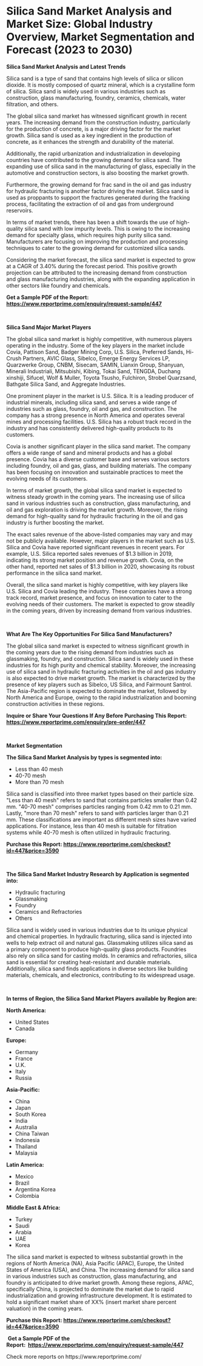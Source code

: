 <p><h1>Silica Sand Market Analysis and Market Size: Global Industry Overview, Market Segmentation and Forecast (2023 to 2030)</h1></p><p><strong>Silica Sand Market Analysis and Latest Trends</strong></p>
<p><p>Silica sand is a type of sand that contains high levels of silica or silicon dioxide. It is mostly composed of quartz mineral, which is a crystalline form of silica. Silica sand is widely used in various industries such as construction, glass manufacturing, foundry, ceramics, chemicals, water filtration, and others.</p><p>The global silica sand market has witnessed significant growth in recent years. The increasing demand from the construction industry, particularly for the production of concrete, is a major driving factor for the market growth. Silica sand is used as a key ingredient in the production of concrete, as it enhances the strength and durability of the material.</p><p>Additionally, the rapid urbanization and industrialization in developing countries have contributed to the growing demand for silica sand. The expanding use of silica sand in the manufacturing of glass, especially in the automotive and construction sectors, is also boosting the market growth.</p><p>Furthermore, the growing demand for frac sand in the oil and gas industry for hydraulic fracturing is another factor driving the market. Silica sand is used as proppants to support the fractures generated during the fracking process, facilitating the extraction of oil and gas from underground reservoirs.</p><p>In terms of market trends, there has been a shift towards the use of high-quality silica sand with low impurity levels. This is owing to the increasing demand for specialty glass, which requires high purity silica sand. Manufacturers are focusing on improving the production and processing techniques to cater to the growing demand for customized silica sands.</p><p>Considering the market forecast, the silica sand market is expected to grow at a CAGR of 3.40% during the forecast period. This positive growth projection can be attributed to the increasing demand from construction and glass manufacturing industries, along with the expanding application in other sectors like foundry and chemicals.</p></p>
<p><strong>Get a Sample PDF of the Report:&nbsp; <a href="https://www.reportprime.com/enquiry/request-sample/447">https://www.reportprime.com/enquiry/request-sample/447</a></strong></p>
<p>&nbsp;</p>
<p><strong>Silica Sand Major Market Players</strong></p>
<p><p>The global silica sand market is highly competitive, with numerous players operating in the industry. Some of the key players in the market include Covia, Pattison Sand, Badger Mining Corp, U.S. Silica, Preferred Sands, Hi-Crush Partners, AVIC Glass, Sibelco, Emerge Energy Services LP, Quarzwerke Group, CNBM, Sisecam, SAMIN, Lianxin Group, Shanyuan, Minerali Industriali, Mitsubishi, Kibing, Tokai Sand, TENGDA, Duchang xinshiji, Sifucel, Wolf & Muller, Toyota Tsusho, Fulchiron, Strobel Quarzsand, Bathgate Silica Sand, and Aggregate Industries.</p><p>One prominent player in the market is U.S. Silica. It is a leading producer of industrial minerals, including silica sand, and serves a wide range of industries such as glass, foundry, oil and gas, and construction. The company has a strong presence in North America and operates several mines and processing facilities. U.S. Silica has a robust track record in the industry and has consistently delivered high-quality products to its customers.</p><p>Covia is another significant player in the silica sand market. The company offers a wide range of sand and mineral products and has a global presence. Covia has a diverse customer base and serves various sectors including foundry, oil and gas, glass, and building materials. The company has been focusing on innovation and sustainable practices to meet the evolving needs of its customers.</p><p>In terms of market growth, the global silica sand market is expected to witness steady growth in the coming years. The increasing use of silica sand in various industries such as construction, glass manufacturing, and oil and gas exploration is driving the market growth. Moreover, the rising demand for high-quality sand for hydraulic fracturing in the oil and gas industry is further boosting the market.</p><p>The exact sales revenue of the above-listed companies may vary and may not be publicly available. However, major players in the market such as U.S. Silica and Covia have reported significant revenues in recent years. For example, U.S. Silica reported sales revenues of $1.3 billion in 2019, indicating its strong market position and revenue growth. Covia, on the other hand, reported net sales of $1.3 billion in 2020, showcasing its robust performance in the silica sand market.</p><p>Overall, the silica sand market is highly competitive, with key players like U.S. Silica and Covia leading the industry. These companies have a strong track record, market presence, and focus on innovation to cater to the evolving needs of their customers. The market is expected to grow steadily in the coming years, driven by increasing demand from various industries.</p></p>
<p>&nbsp;</p>
<p><strong>What Are The Key Opportunities For Silica Sand Manufacturers?</strong></p>
<p><p>The global silica sand market is expected to witness significant growth in the coming years due to the rising demand from industries such as glassmaking, foundry, and construction. Silica sand is widely used in these industries for its high purity and chemical stability. Moreover, the increasing use of silica sand in hydraulic fracturing activities in the oil and gas industry is also expected to drive market growth. The market is characterized by the presence of key players such as Sibelco, US Silica, and Fairmount Santrol. The Asia-Pacific region is expected to dominate the market, followed by North America and Europe, owing to the rapid industrialization and booming construction activities in these regions.</p></p>
<p><strong>Inquire or Share Your Questions If Any Before Purchasing This Report: <a href="https://www.reportprime.com/enquiry/pre-order/447">https://www.reportprime.com/enquiry/pre-order/447</a></strong></p>
<p>&nbsp;</p>
<p><strong>Market Segmentation</strong></p>
<p><strong>The Silica Sand Market Analysis by types is segmented into:</strong></p>
<p><ul><li>Less than 40 mesh</li><li>40-70 mesh</li><li>More than 70 mesh</li></ul></p>
<p><p>Silica sand is classified into three market types based on their particle size. "Less than 40 mesh" refers to sand that contains particles smaller than 0.42 mm. "40-70 mesh" comprises particles ranging from 0.42 mm to 0.21 mm. Lastly, "more than 70 mesh" refers to sand with particles larger than 0.21 mm. These classifications are important as different mesh sizes have varied applications. For instance, less than 40 mesh is suitable for filtration systems while 40-70 mesh is often utilized in hydraulic fracturing.</p></p>
<p><strong>Purchase this Report:&nbsp;<a href="https://www.reportprime.com/checkout?id=447&price=3590">https://www.reportprime.com/checkout?id=447&price=3590</a></strong></p>
<p>&nbsp;</p>
<p><strong>The Silica Sand Market Industry Research by Application is segmented into:</strong></p>
<p><ul><li>Hydraulic fracturing</li><li>Glassmaking</li><li>Foundry</li><li>Ceramics and Refractories</li><li>Others</li></ul></p>
<p><p>Silica sand is widely used in various industries due to its unique physical and chemical properties. In hydraulic fracturing, silica sand is injected into wells to help extract oil and natural gas. Glassmaking utilizes silica sand as a primary component to produce high-quality glass products. Foundries also rely on silica sand for casting molds. In ceramics and refractories, silica sand is essential for creating heat-resistant and durable materials. Additionally, silica sand finds applications in diverse sectors like building materials, chemicals, and electronics, contributing to its widespread usage.</p></p>
<p>&nbsp;</p>
<p><strong>In terms of Region, the Silica Sand Market Players available by Region are:</strong></p>
<p>
    <p> <strong> North America: </strong>
        <ul>
            <li>United States</li>
            <li>Canada</li>
        </ul>
        </p> 
    <p> <strong> Europe: </strong>
        <ul>
            <li>Germany</li>
            <li>France</li>
            <li>U.K.</li>
            <li>Italy</li>
            <li>Russia</li>
        </ul>
        </p> 
    <p> <strong> Asia-Pacific: </strong>
        <ul>
            <li>China</li>
            <li>Japan</li>
            <li>South Korea</li>
            <li>India</li>
            <li>Australia</li>
            <li>China Taiwan</li>
            <li>Indonesia</li>
            <li>Thailand</li>
            <li>Malaysia</li>
        </ul>
        </p> 
    <p> <strong> Latin America: </strong>
        <ul>
            <li>Mexico</li>
            <li>Brazil</li>
            <li>Argentina Korea</li>
            <li>Colombia</li>
        </ul>
        </p> 
    <p> <strong> Middle East & Africa: </strong>
        <ul>
            <li>Turkey</li>
            <li>Saudi</li>
            <li>Arabia</li>
            <li>UAE</li>
            <li>Korea</li>
        </ul>
    </p>
    </p>
<p><p>The silica sand market is expected to witness substantial growth in the regions of North America (NA), Asia Pacific (APAC), Europe, the United States of America (USA), and China. The increasing demand for silica sand in various industries such as construction, glass manufacturing, and foundry is anticipated to drive market growth. Among these regions, APAC, specifically China, is projected to dominate the market due to rapid industrialization and growing infrastructure development. It is estimated to hold a significant market share of XX% (insert market share percent valuation) in the coming years.</p></p>
<p><strong>Purchase this Report: <a href="https://www.reportprime.com/checkout?id=447&price=3590">https://www.reportprime.com/checkout?id=447&price=3590</a></strong></p>
<p>&nbsp;<strong>Get a Sample PDF of the Report:&nbsp;&nbsp;<a href="https://www.reportprime.com/enquiry/request-sample/447">https://www.reportprime.com/enquiry/request-sample/447</a></strong></p>
<p><strong></strong></p>
<p>Check more reports on https://www.reportprime.com/</p>